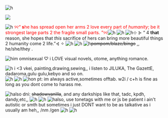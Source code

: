 ![h](https://files.catbox.moe/2j2mdq.png)
    
![](https://komarev.com/ghpvc/?username=elysianrealmego&color=ff69b4)

![h](https://files.catbox.moe/5q3htv.gif) <font color="red">୨୧“ **s**he has spread open her arms 2 love every part of *humanity*; be it strongest large parts 2 the fragile small parts. ”୨୧</font>![h](https://files.catbox.moe/5q3htv.gif)
![h](https://files.catbox.moe/g0gxg5.gif)
![h](https://files.catbox.moe/hk2ewk.gif)⊹ ⊱ “ 4 **that** reason, she hopes that *this* sacrifice of hers can bring more beautiful things 2 humanity come 2 life.”⊰ ✧ ![h](https://files.catbox.moe/hk2ewk.gif)
![h](https://files.catbox.moe/tu3ex4.jpg)
![h](https://files.catbox.moe/wobsjo.gif)~~pompom/blaze/bingo~~ ,, 
he/she/they .


 ![h](https://files.catbox.moe/wobsjo.gif)im omnisexual ♡ i LOVE visual novels, otome, anything romance.
                                                                                                                                                                                                                                         

![h](https://files.catbox.moe/wobsjo.gif)   i <3 vkei, painting,drawing,sewing,, i listen to JILUKA, The GazettE, dadaroma,gulu gulu,kebyo and so on.                             
![h](https://files.catbox.moe/z3rp0h.gif)
![h](https://files.catbox.moe/c0xge9.jpg)
![h](https://files.catbox.moe/wobsjo.gif)on pt: im always active,sometimes offtab. w2i / c+h is fine as long as you dont come to harass me.

![h](https://files.catbox.moe/wobsjo.gif)also dni: ~~shadowvanilla~~, and any darkships like that, tadc, kpdh, dandy,etc,, 
![h](https://files.catbox.moe/z3rp0h.gif)
![h](https://files.catbox.moe/c0xge9.jpg) 
![h](https://files.catbox.moe/wobsjo.gif)also, use tonetags with me or js be patient i ain't autistic or smth but sometimes i just DONT want to be as talkative as i usually am heh,, /nm /gen 
![h](https://files.catbox.moe/u6ss7i.jpg)
![h](https://files.catbox.moe/lz2wwd.png)
